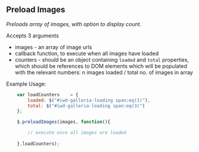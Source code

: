## Preload Images

*Preloads array of images, with option to display count.*

Accepts 3 arguments

- images - an array of image urls
- callback function, to execute when all images have loaded
- counters - should be an object containing `loaded` and `total` properties, which should be references to DOM elements which will be populated with the relevant numbers: n images loaded / total no. of images in array

Example Usage:

```js
    var loadCounters    = {
        loaded: $("#iwd-galleria-loading span:eq(1)"),
        total: $("#iwd-galleria-loading span:eq(3)")
    };

    $.preloadImages(images, function(){

		// execute once all images are loaded
  
    },loadCounters);
```
